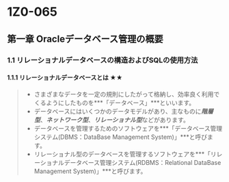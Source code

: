# 1Z0-065
## 第一章 Oracleデータベース管理の概要
### 1.1 リレーショナルデータベースの構造およびSQLの使用方法
#### 1.1.1 リレーショナルデータベースとは ★★
> + さまざまなデータを一定の規則にしたがって格納し、効率良く利用でくるようにしたものを***「データベース」***といいます。
> + データベースにはいくつかのデータモデルがあり、主なものに***階層型***、***ネットワーク型***、***リレーショナル型***などがあります。
> + データベースを管理するためのソフトウェアを***「データベース管理システム(DBMS：DataBase Management System)」***と呼びます。
> + リレーショナル型のデータベースを管理するソフトウェアを***「リレーショナルデータベース管理システム(RDBMS：Relational DataBase Management System)」***と呼びます。
